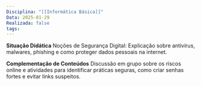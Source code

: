 ```yaml
---
Disciplina: "[[Informática Básica]]"
Data: 2025-01-29
Realizada: false
tags:
---
```


**Situação Didática**
Noções de Segurança Digital: Explicação sobre antivírus, malwares, phishing e como proteger dados pessoais na internet.

**Complementação de Conteúdos**
Discussão em grupo sobre os riscos online e atividades para identificar práticas seguras, como criar senhas fortes e evitar links suspeitos.